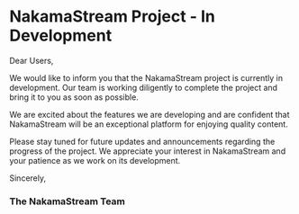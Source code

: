 # NakamaStream Project - In Development

Dear Users,

We would like to inform you that the NakamaStream project is currently in development. Our team is working diligently to complete the project and bring it to you as soon as possible.

We are excited about the features we are developing and are confident that NakamaStream will be an exceptional platform for enjoying quality content.

Please stay tuned for future updates and announcements regarding the progress of the project. We appreciate your interest in NakamaStream and your patience as we work on its development.

Sincerely,

### The NakamaStream Team
